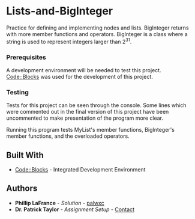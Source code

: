 # Lists-and-BigInteger

Practice for defining and implementing nodes and lists. BigInteger returns with more member functions and operators. BigInteger is a class where a string is used to represent integers larger than 2<sup>31</sup>.

### Prerequisites

A development environment will be needed to test this project. [Code::Blocks](http://www.codeblocks.org/) was used for the development of this project.

### Testing

Tests for this project can be seen through the console. Some lines which were commented out in the final version of this project have been uncommented to make presentation of the program more clear. 

Running this program tests MyList's member functions, BigInteger's member functions, and the overloaded operators.

## Built With

* [Code::Blocks](http://www.codeblocks.org/) - Integrated Development Environment

## Authors

* **Phillip LaFrance** - *Solution* - [palwxc](https://github.com/palwxc)
* **Dr. Patrick Taylor** - *Assignment Setup* - [Contact](https://taylor.git-pages.mst.edu/index_files/ContactPublicKey.html)
